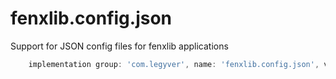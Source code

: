 # fenxlib.config.json
Support for JSON config files for fenxlib applications
```gradle
    implementation group: 'com.legyver', name: 'fenxlib.config.json', version: '3.0.0-alpha.6'
```